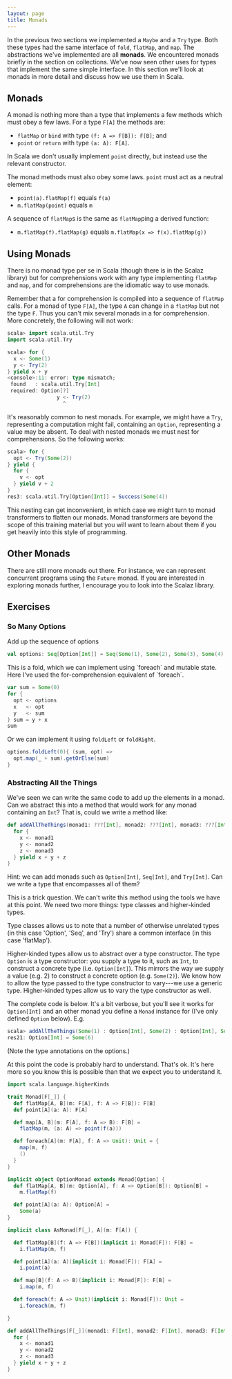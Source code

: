 ```yaml
---
layout: page
title: Monads
---
```


In the previous two sections we implemented a `Maybe` and a `Try` type. Both these types had the same interface of `fold`, `flatMap`, and `map`. The abstractions we've implemented are all **monads**. We encountered monads briefly in the section on collections. We've now seen other uses for types that implement the same simple interface. In this section we'll look at monads in more detail and discuss how we use them in Scala.

## Monads

A monad is nothing more than a type that implements a few methods which must obey a few laws. For a type `F[A]` the methods are:

* `flatMap` or `bind` with type `(f: A => F[B]): F[B]`; and
* `point` or `return` with type `(a: A): F[A]`.

In Scala we don't usually implement `point` directly, but instead use the relevant constructor.

The monad methods must also obey some laws. `point` must act as a neutral element:

* `point(a).flatMap(f)` equals `f(a)`
* `m.flatMap(point)` equals `m`

A sequence of `flatMap`s is the same as `flatMap`ping a derived function:

* `m.flatMap(f).flatMap(g)` equals `m.flatMap(x => f(x).flatMap(g))`

## Using Monads

There is no monad type per se in Scala (though there is in the Scalaz library) but for comprehensions work with any type implementing `flatMap` and `map`, and for comprehensions are the idiomatic way to use monads.

Remember that a for comprehension is compiled into a sequence of `flatMap` calls. For a monad of type `F[A]`, the type `A` can change in a `flatMap` but not the type `F`. Thus you can't mix several monads in a for comprehension. More concretely, the following will not work:

~~~ scala
scala> import scala.util.Try
import scala.util.Try

scala> for {
  x <- Some(1)
  y <- Try(2)
} yield x + y
<console>:11: error: type mismatch;
 found   : scala.util.Try[Int]
 required: Option[?]
                y <- Try(2)
                  ^
~~~

It's reasonably common to nest monads. For example, we might have a `Try`, representing a computation might fail, containing an `Option`, representing a value may be absent. To deal with nested monads we must nest for comprehensions. So the following works:

~~~ scala
scala> for {
  opt <- Try(Some(2))
} yield {
  for {
    v <- opt
  } yield v + 2
}
res3: scala.util.Try[Option[Int]] = Success(Some(4))
~~~

This nesting can get inconvenient, in which case we might turn to monad transformers to flatten our monads. Monad transformers are beyond the scope of this training material but you will want to learn about them if you get heavily into this style of programming.

## Other Monads

There are still more monads out there. For instance, we can represent concurrent programs using the `Future` monad. If you are interested in exploring monads further, I encourage you to look into the Scalaz library.

## Exercises

### So Many Options

Add up the sequence of options

~~~ scala
val options: Seq[Option[Int]] = Seq(Some(1), Some(2), Some(3), Some(4))
~~~

<div class="solution">
This is a fold, which we can implement using `foreach` and mutable state. Here I've used the for-comprehension equivalent of `foreach`.

~~~ scala
var sum = Some(0)
for {
  opt <- options
  x   <- opt
  y   <- sum
} sum = y + x
sum
~~~

Or we can implement it using `foldLeft` or `foldRight`.

~~~ scala
options.foldLeft(0){ (sum, opt) =>
  opt.map(_ + sum).getOrElse(sum)
}
~~~
</div>

### Abstracting All the Things

We've seen we can write the same code to add up the elements in a monad. Can we abstract this into a method that would work for any monad containing an `Int`? That is, could we write a method like:

~~~ scala
def addAllTheThings(monad1: ???[Int], monad2: ???[Int], monad3: ???[Int]): ???[Int] = {
  for {
    x <- monad1
    y <- monad2
    z <- monad3
  } yield x + y + z
}
~~~
Hint: we can add monads such as `Option[Int]`, `Seq[Int]`, and `Try[Int]`. Can we write a type that encompasses all of them?

<div class="solution">
This is a trick question. We can't write this method using the tools we have at this point. We need two more things: type classes and higher-kinded types.

Type classes allows us to note that a number of otherwise unrelated types (in this case 'Option', 'Seq', and 'Try') share a common interface (in this case 'flatMap').

Higher-kinded types allow us to abstract over a type constructor. The type `Option` is a type constructor: you supply a type to it, such as `Int`, to construct a concrete type (i.e. `Option[Int]`). This mirrors the way we supply a value (e.g. 2) to construct a concrete option (e.g. `Some(2)`). We know how to allow the type passed to the type constructor to vary---we use a generic type. Higher-kinded types allow us to vary the type constructor as well.

The complete code is below. It's a bit verbose, but you'll see it works for `Option[Int]` and an other monad you define a `Monad` instance for (I've only defined `Option` below). E.g.

~~~ scala
scala> addAllTheThings(Some(1) : Option[Int], Some(2) : Option[Int], Some(3) : Option[Int])
res21: Option[Int] = Some(6)
~~~

(Note the type annotations on the options.)

At this point the code is probably hard to understand. That's ok. It's here more so you know this is possible than that we expect you to understand it.

~~~ scala
import scala.language.higherKinds

trait Monad[F[_]] {
  def flatMap[A, B](m: F[A], f: A => F[B]): F[B]
  def point[A](a: A): F[A]

  def map[A, B](m: F[A], f: A => B): F[B] =
    flatMap(m, (a: A) => point(f(a)))

  def foreach[A](m: F[A], f: A => Unit): Unit = {
    map(m, f)
    ()
  }
}

implicit object OptionMonad extends Monad[Option] {
  def flatMap[A, B](m: Option[A], f: A => Option[B]): Option[B] =
    m.flatMap(f)

  def point[A](a: A): Option[A] =
    Some(a)
}

implicit class AsMonad[F[_], A](m: F[A]) {

  def flatMap[B](f: A => F[B])(implicit i: Monad[F]): F[B] =
    i.flatMap(m, f)

  def point[A](a: A)(implicit i: Monad[F]): F[A] =
    i.point(a)

  def map[B](f: A => B)(implicit i: Monad[F]): F[B] =
    i.map(m, f)

  def foreach(f: A => Unit)(implicit i: Monad[F]): Unit =
    i.foreach(m, f)

}

def addAllTheThings[F[_]](monad1: F[Int], monad2: F[Int], monad3: F[Int])(implicit i: Monad[F]): F[Int] = {
  for {
    x <- monad1
    y <- monad2
    z <- monad3
  } yield x + y + z
}
~~~
</div>
